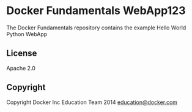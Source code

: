 Docker Fundamentals WebApp123
==========================

The Docker Fundamentals repository contains the example Hello World Python WebApp

## License

Apache 2.0

## Copyright

Copyright Docker Inc Education Team 2014 <education@docker.com>
